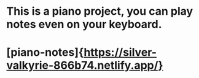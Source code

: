 # This is a piano project, you can play notes even on your keyboard.
# [piano-notes]{https://silver-valkyrie-866b74.netlify.app/}
